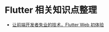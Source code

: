 # Flutter 相关知识点整理

- [让前端开发者失业的技术，Flutter Web 初体验](https://juejin.im/post/5ce515fb518825642c3f42dd?utm_source=gold_browser_extension)

